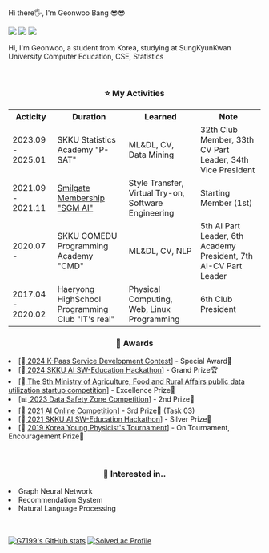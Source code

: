 Hi there🖐, I'm Geonwoo Bang 😎😎

<a href="https://velog.io/@g7199" target="_blank"><img src="https://img.shields.io/badge/Velog-20c997?style=flat-square&logo=Vimeo&logoColor=white"/></a>
<a href="mailto:g7199@naver.com" target="_blank"><img src="https://img.shields.io/badge/Nmail-2efe2e?style=flat-square&logo=Naver&logoColor=white"/></a>
<a href="mailto:qkdrjsdn719@gmail.com" target="_blank"><img src="https://img.shields.io/badge/Gmail-d44638?style=flat-square&logo=Gmail&logoColor=white"/></a>

Hi, I'm Geonwoo, a student from Korea, studying at SungKyunKwan University Computer Education, CSE, Statistics

<br>

<div align="center">
<h3> ⭐️ My Activities </h3>
</div>

<div align="center">
	<table>
	<tr>
		<th>Acticity</th><th>Duration</th><th>Learned</th><th>Note</th>
	</tr>
	<tr>
		<td>2023.09 - 2025.01 </td>
		<td>SKKU Statistics Academy "P-SAT"</td>
		<td>ML&DL, CV, Data Mining</td>
		<td>32th Club Member, 33th CV Part Leader, 34th Vice President</td>
	</tr>
	<tr>
		<td>2021.09 - 2021.11</td>
		<td><a href = "https://sgmai.oopy.io/"> Smilgate Membership "SGM AI"</a></td>
		<td>Style Transfer, Virtual Try-on, Software Engineering</td>
		<td>Starting Member (1st) </td>
	</tr>
	<tr>
		<td>2020.07 - </td>
		<td>SKKU COMEDU Programming Academy "CMD"</td>
		<td>ML&DL, CV, NLP</td>
		<td>5th AI Part Leader, 6th Academy President, 7th AI-CV Part Leader</td>
	</tr>
	<tr>
		<td>2017.04 - 2020.02</td>
		<td>Haeryong HighSchool Programming Club "IT's real"</td>
		<td>Physical Computing, Web, Linux Programming</td>
		<td>6th Club President</td>
	</tr>
	</table>
</div>

<div align="center">
<h3> 👑 Awards </h3>
</div>
<li>[🤖<a href = "https://contest.k-paas.org"> 2024 K-Paas Service Development Contest</a>] - Special Award🎁 </li>
<li>[🤖<a href = "https://github.com/nimod7890/forHack"> 2024 SKKU AI SW-Education Hackathon</a>] - Grand Prize🏆  </li>
<li> [💼<a href = "https://data.mafra.go.kr/contest/competitionNew.do"> The 9th Ministry of Agriculture, Food and Rural Affairs public data utilization startup competition</a>] - Excellence Prize🥉 </li>
<li> [📊<a href = "https://dszcontest2023.kr/default.asp"> 2023 Data Safety Zone Competition</a>] - 2nd Prize🥈 </li>
<li>[🤖<a href = "https://github.com/g7199/2021-ai-online-competition-1"> 2021 AI Online Competition</a>] - 3rd Prize🥉 (Task 03) </li>
<li>[🤖<a href = "https://github.com/g7199/FocusMaker"> 2021 SKKU AI SW-Education Hackathon</a>] - Silver Prize🥈 </li>
<li>[📐 <a href = "http://kypt.or.kr">2019 Korea Young Physicist's Tournament</a>] - On Tournament, Encouragement Prize🎁 </li>

<br>
<br>


<div align="center">
<h3> 📝 Interested in.. </h3>
</div>

<li>Graph Neural Network</li>
<li>Recommendation System</li>
<li>Natural Language Processing</li>

<br>
<br>

[![G7199's GitHub stats](https://github-readme-stats.vercel.app/api?username=g7199&theme=vue&show_icons=true)](https://github.com/g7199/github-readme-stats)
[![Solved.ac Profile](http://mazassumnida.wtf/api/v2/generate_badge?boj=g7199)](https://solved.ac/g7199/)



